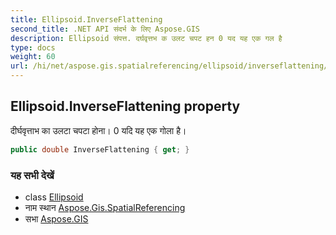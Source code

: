 ```yaml
---
title: Ellipsoid.InverseFlattening
second_title: .NET API संदर्भ के लिए Aspose.GIS
description: Ellipsoid संपत्त. दर्घवृत्तभ क उलट चपट हन 0 यद यह एक गल है
type: docs
weight: 60
url: /hi/net/aspose.gis.spatialreferencing/ellipsoid/inverseflattening/
---
```

## Ellipsoid.InverseFlattening property

दीर्घवृत्ताभ का उलटा चपटा होना। 0 यदि यह एक गोला है।

```csharp
public double InverseFlattening { get; }
```

### यह सभी देखें

* class [Ellipsoid](../)
* नाम स्थान [Aspose.Gis.SpatialReferencing](../../ellipsoid/)
* सभा [Aspose.GIS](../../../)


